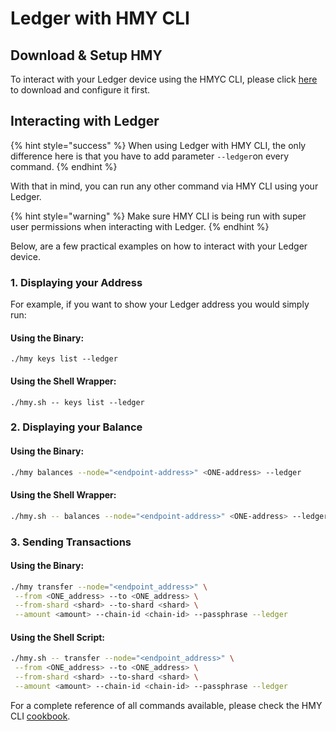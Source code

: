 # Ledger with HMY CLI

## Download & Setup HMY

To interact with your Ledger device using the HMYC CLI, please click [here](https://docs.harmony.one/home/wallets/harmony-cli/download-setup) to download and configure it first.

## Interacting with Ledger

{% hint style="success" %}
When using Ledger with HMY CLI, the only difference here is that you have to add parameter `--ledger`on every command.
{% endhint %}

With that in mind, you can run any other command via HMY CLI using your Ledger.

{% hint style="warning" %}
Make sure HMY CLI is being run with super user permissions when interacting with Ledger.
{% endhint %}

Below, are a few practical examples on how to interact with your Ledger device.

### 1. Displaying your Address

For example, if you want to show your Ledger address you would simply run:

#### Using the Binary:

```text
./hmy keys list --ledger
```

#### Using the Shell Wrapper:

```text
./hmy.sh -- keys list --ledger
```

### 2. Displaying your Balance

#### Using the Binary:

```bash
./hmy balances --node="<endpoint-address>" <ONE-address> --ledger
```

#### Using the Shell Wrapper:

```bash
./hmy.sh -- balances --node="<endpoint-address>" <ONE-address> --ledger
```

### 3. Sending Transactions

#### Using the Binary:

```bash
./hmy transfer --node="<endpoint_address>" \
 --from <ONE_address> --to <ONE_address> \
 --from-shard <shard> --to-shard <shard> \
 --amount <amount> --chain-id <chain-id> --passphrase --ledger
```

#### Using the Shell Script:

```bash
./hmy.sh -- transfer --node="<endpoint_address>" \
 --from <ONE_address> --to <ONE_address> \
 --from-shard <shard> --to-shard <shard> \
 --amount <amount> --chain-id <chain-id> --passphrase --ledger
```

For a complete reference of all commands available, please check the HMY CLI [cookbook](https://docs.harmony.one/home/wallets/harmony-cli/cookbook).

